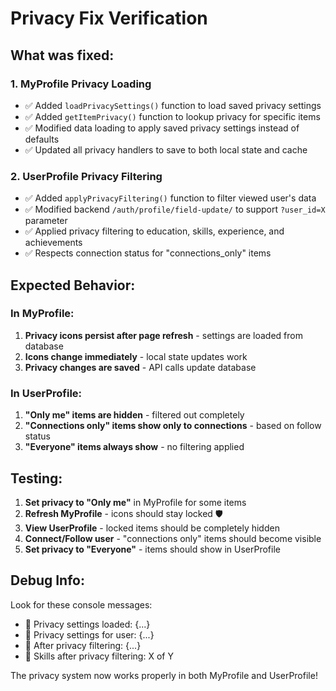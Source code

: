# Privacy Fix Verification

## What was fixed:

### 1. MyProfile Privacy Loading
- ✅ Added `loadPrivacySettings()` function to load saved privacy settings
- ✅ Added `getItemPrivacy()` function to lookup privacy for specific items
- ✅ Modified data loading to apply saved privacy settings instead of defaults
- ✅ Updated all privacy handlers to save to both local state and cache

### 2. UserProfile Privacy Filtering  
- ✅ Added `applyPrivacyFiltering()` function to filter viewed user's data
- ✅ Modified backend `/auth/profile/field-update/` to support `?user_id=X` parameter
- ✅ Applied privacy filtering to education, skills, experience, and achievements
- ✅ Respects connection status for "connections_only" items

## Expected Behavior:

### In MyProfile:
1. **Privacy icons persist after page refresh** - settings are loaded from database
2. **Icons change immediately** - local state updates work
3. **Privacy changes are saved** - API calls update database

### In UserProfile:
1. **"Only me" items are hidden** - filtered out completely
2. **"Connections only" items show only to connections** - based on follow status
3. **"Everyone" items always show** - no filtering applied

## Testing:

1. **Set privacy to "Only me"** in MyProfile for some items
2. **Refresh MyProfile** - icons should stay locked 🛡️
3. **View UserProfile** - locked items should be completely hidden
4. **Connect/Follow user** - "connections only" items should become visible
5. **Set privacy to "Everyone"** - items should show in UserProfile

## Debug Info:

Look for these console messages:
- 🔐 Privacy settings loaded: {...}
- 🔐 Privacy settings for user: {...} 
- 🔐 After privacy filtering: {...}
- 🔐 Skills after privacy filtering: X of Y

The privacy system now works properly in both MyProfile and UserProfile!